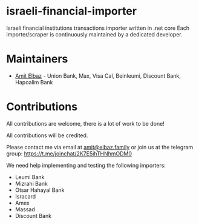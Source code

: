 # israeli-financial-importer
Israeli financial institutions transactions importer written in .net core
Each importer/scraper is continuously maintained by a dedicated developer.

# Maintainers
* [Amit Elbaz](mailto:amit@elbaz.family?subject=[GitHub]israeli-financial-importer) - Union Bank, Max, Visa Cal, Beinleumi, Discount Bank, Hapoalim Bank

# Contributions
All contributions are welcome, there is a lot of work to be done!

All contributions will be credited.

Please contact me via email at amit@elbaz.family or join us at the telegram group: https://t.me/joinchat/2K7E5ihTHNhmODM0

We need help implementing and testing the following importers:
* Leumi Bank
* Mizrahi Bank
* Otsar Hahayal Bank
* Isracard
* Amex
* Massad
* Discount Bank

<!---
# Nuget package
coming soon...

# Known projects using it:
* YNAB CLI importer
* Telegram bot
-->
